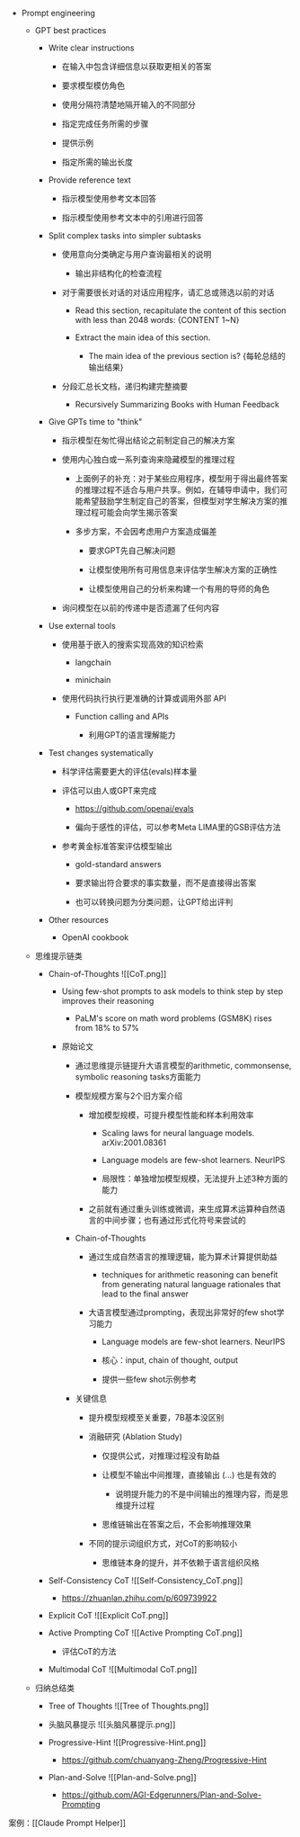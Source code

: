 - Prompt engineering
    
    - GPT best practices
        
        - Write clear instructions
            
            - 在输入中包含详细信息以获取更相关的答案
                
            - 要求模型模仿角色
                
            - 使用分隔符清楚地隔开输入的不同部分
                
            - 指定完成任务所需的步骤
                
            - 提供示例
                
            - 指定所需的输出长度
		
        - Provide reference text
            
            - 指示模型使用参考文本回答
                
            - 指示模型使用参考文本中的引用进行回答
		
        - Split complex tasks into simpler subtasks
            
            - 使用意向分类确定与用户查询最相关的说明
                
                - 输出非结构化的检查流程
                    
            - 对于需要很长对话的对话应用程序，请汇总或筛选以前的对话
                
                - Read this section, recapitulate the content of this section with less than 2048 words: {CONTENT 1~N}
                
                - Extract the main idea of this section.
                    
                    - The main idea of the previous section is? {每轮总结的输出结果}
                        
            - 分段汇总长文档，递归构建完整摘要
                
                - Recursively Summarizing Books with Human Feedback
		
        - Give GPTs time to "think"
            
            - 指示模型在匆忙得出结论之前制定自己的解决方案
                
            - 使用内心独白或一系列查询来隐藏模型的推理过程
                
                - 上面例子的补充：对于某些应用程序，模型用于得出最终答案的推理过程不适合与用户共享。例如，在辅导申请中，我们可能希望鼓励学生制定自己的答案，但模型对学生解决方案的推理过程可能会向学生揭示答案
                    
                - 多步方案，不会因考虑用户方案造成偏差
                    
                    - 要求GPT先自己解决问题
                        
                    - 让模型使用所有可用信息来评估学生解决方案的正确性
                        
                    - 让模型使用自己的分析来构建一个有用的导师的角色
                        
            - 询问模型在以前的传递中是否遗漏了任何内容
		
        - Use external tools
            
            - 使用基于嵌入的搜索实现高效的知识检索
                
                - langchain
                    
                - minichain
                    
            - 使用代码执行执行更准确的计算或调用外部 API
                
                - Function calling and APIs
                    
                    - 利用GPT的语言理解能力
		
        - Test changes systematically
            
            - 科学评估需要更大的评估(evals)样本量
                
            - 评估可以由人或GPT来完成
                
                - https://github.com/openai/evals
                    
                - 偏向于感性的评估，可以参考Meta LIMA里的GSB评估方法
                    
            - 参考黄金标准答案评估模型输出
                
                - gold-standard answers
                    
                - 要求输出符合要求的事实数量，而不是直接得出答案
                    
                - 也可以转换问题为分类问题，让GPT给出评判
		
        - Other resources
            
            - OpenAI cookbook
        
    - 思维提示链类
        
        - Chain-of-Thoughts
            ![[CoT.png]]
            - Using few-shot prompts to ask models to think step by step improves their reasoning
                
                - PaLM's score on math word problems (GSM8K) rises from 18% to 57%
                    
            - 原始论文
                
                - 通过思维提示链提升大语言模型的arithmetic, commonsense, symbolic reasoning tasks方面能力
                    
                - 模型规模方案与2个旧方案介绍
                    
                    - 增加模型规模，可提升模型性能和样本利用效率
                        
                        - Scaling laws for neural language models. arXiv:2001.08361
                            
                        - Language models are few-shot learners. NeurIPS
                            
                        - 局限性：单独增加模型规模，无法提升上述3种方面的能力
                            
                    - 之前就有通过重头训练或微调，来生成算术运算种自然语言的中间步骤；也有通过形式化符号来尝试的
                        
                - Chain-of-Thoughts
                    
                    - 通过生成自然语言的推理逻辑，能为算术计算提供助益
                        
                        - techniques for arithmetic reasoning can benefit from generating natural language rationales that lead to the final answer
                            
                    - 大语言模型通过prompting，表现出非常好的few shot学习能力
                        
                        - Language models are few-shot learners. NeurIPS
                            
                        - 核心：input, chain of thought, output
                            
                        - 提供一些few shot示例参考
                            
                - 关键信息
                    
                    - 提升模型规模至关重要，7B基本没区别
                        
                    - 消融研究 (Ablation Study)
                        
                        - 仅提供公式，对推理过程没有助益
                            
                        - 让模型不输出中间推理，直接输出 (...) 也是有效的
                            
                            - 说明提升能力的不是中间输出的推理内容，而是思维提升过程
                                
                        - 思维链输出在答案之后，不会影响推理效果
                            
                    - 不同的提示词组织方式，对CoT的影响较小
                        
                        - 思维链本身的提升，并不依赖于语言组织风格
                            
        - Self-Consistency CoT
            ![[Self-Consistency_CoT.png]]
            - https://zhuanlan.zhihu.com/p/609739922
                
        - Explicit CoT
            ![[Explicit CoT.png]]
        - Active Prompting CoT
            ![[Active Prompting CoT.png]]
            - 评估CoT的方法
                
        - Multimodal CoT
            ![[Multimodal CoT.png]]
    - 归纳总结类
        
        - Tree of Thoughts
            ![[Tree of Thoughts.png]]
        - 头脑风暴提示
            ![[头脑风暴提示.png]]
        - Progressive-Hint
            ![[Progressive-Hint.png]]
            - https://github.com/chuanyang-Zheng/Progressive-Hint
                
        - Plan-and-Solve
            ![[Plan-and-Solve.png]]
            - https://github.com/AGI-Edgerunners/Plan-and-Solve-Prompting

案例：[[Claude Prompt Helper]]